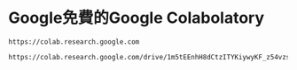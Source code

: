 # Google免費的Google Colabolatory
```
https://colab.research.google.com
```
```
https://colab.research.google.com/drive/1m5tEEnhH8dCtzITYKiywyKF_z54vzsD3#scrollTo=UdSezooext9b
```
